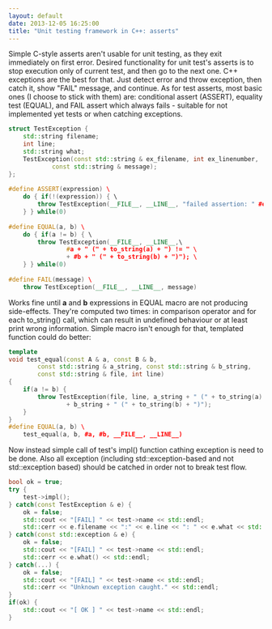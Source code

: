 ```yaml
---
layout: default
date: 2013-12-05 16:25:00
title: "Unit testing framework in C++: asserts"
---
```

Simple C-style asserts aren't usable for unit testing, as they exit immediately on first error. Desired functionality for unit test's asserts is to stop execution only of current test, and then go to the next one. C++ exceptions are the best for that. Just detect error and throw exception, then catch it, show "FAIL" message, and continue. As for test asserts, most basic ones (I choose to stick with them) are: conditional assert (ASSERT), equality test (EQUAL), and FAIL assert which always fails - suitable for not implemented yet tests or when catching exceptions. 
    
```c++
struct TestException {  
	std::string filename;  
	int line;  
	std::string what;  
	TestException(const std::string & ex_filename, int ex_linenumber,  
			const std::string & message);  
};  
  
#define ASSERT(expression) \  
	do { if(!(expression)) { \  
		throw TestException(__FILE__, __LINE__, "failed assertion: " #expression ); \  
	} } while(0)  
  
#define EQUAL(a, b) \  
	do { if(a != b) { \  
		throw TestException(__FILE__, __LINE__,\  
				#a + " (" + to_string(a) + ") != " \  
				+ #b + " (" + to_string(b) + ")"); \  
	} } while(0)  
  
#define FAIL(message) \  
	throw TestException(__FILE__, __LINE__, message)  
```
    
Works fine until **a** and **b** expressions in EQUAL macro are not producing side-effects. They're computed two times: in comparison operator and for each to_string() call, which can result in undefined behaviour or at least print wrong information. Simple macro isn't enough for that, templated function could do better: 
    
```c++
template  
void test_equal(const A & a, const B & b,  
		const std::string & a_string, const std::string & b_string,  
		const std::string & file, int line)  
{  
	if(a != b) {  
		throw TestException(file, line, a_string + " (" + to_string(a) + ") != "   
				+ b_string + " (" + to_string(b) + ")");  
	}  
}  
#define EQUAL(a, b) \  
	test_equal(a, b, #a, #b, __FILE__, __LINE__)  
```

Now instead simple call of test's impl() function cathing exception is need to be done. Also all exception (including std::exception-based and not std::exception based) should be catched in order not to break test flow. 
    
```c++
bool ok = true;  
try {  
	test->impl();  
} catch(const TestException & e) {  
	ok = false;  
	std::cout << "[FAIL] " << test->name << std::endl;  
	std::cerr << e.filename << ":" << e.line << ": " << e.what << std::endl;  
} catch(const std::exception & e) {  
	ok = false;  
	std::cout << "[FAIL] " << test->name << std::endl;  
	std::cerr << e.what() << std::endl;  
} catch(...) {  
	ok = false;  
	std::cout << "[FAIL] " << test->name << std::endl;  
	std::cerr << "Unknown exception caught." << std::endl;  
}  
if(ok) {  
	std::cout << "[ OK ] " << test->name << std::endl;  
}  
```    

